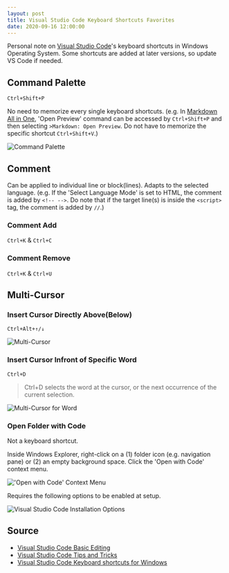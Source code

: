 ```yaml
---
layout: post
title: Visual Studio Code Keyboard Shortcuts Favorites
date: 2020-09-16 12:00:00 
---
```


Personal note on [Visual Studio Code](https://code.visualstudio.com/)'s keyboard shortcuts in Windows Operating System. Some shortcuts are added at later versions, so update VS Code if needed.

## Command Palette
`Ctrl+Shift+P`

No need to memorize every single keyboard shortcuts. (e.g. In [Markdown All in One](https://github.com/yzhang-gh/vscode-markdown), 'Open Preview' command can be accessed by `Ctrl+Shift+P` and then selecting `>Markdown: Open Preview`. Do not have to memorize the specific shortcut `Ctrl+Shift+V`.)

![Command Palette]({{site.url}}/static/2020-9-16-visual-studio-code-keyboard-shortcuts-favorites/01.PNG)

## Comment
Can be applied to individual line or block(lines). Adapts to the selected language. (e.g. If the 'Select Language Mode' is set to HTML, the comment is added by `<!-- -->`. Do note that if the target line(s) is inside the `<script>` tag, the comment is added by `//`.)

### Comment Add
`Ctrl+K` & `Ctrl+C` 

### Comment Remove
`Ctrl+K` & `Ctrl+U` 


## Multi-Cursor

### Insert Cursor Directly Above(Below)
`Ctrl+Alt+↑/↓`

![Multi-Cursor](https://code.visualstudio.com/assets/docs/editor/codebasics/multicursor.gif)

### Insert Cursor Infront of Specific Word
`Ctrl+D`
> Ctrl+D selects the word at the cursor, or the next occurrence of the current selection.

![Multi-Cursor for Word](https://code.visualstudio.com/assets/docs/editor/codebasics/multicursor-word.gif)

### Open Folder with Code
Not a keyboard shortcut.

Inside Windows Explorer, right-click on a (1) folder icon (e.g. navigation pane) or (2) an empty background space. Click the 'Open with Code' context menu.

!['Open with Code' Context Menu]({{site.url}}/static/2020-9-16-visual-studio-code-keyboard-shortcuts-favorites/02.PNG)

Requires the following options to be enabled at setup.

![Visual Studio Code Installation Options](https://user-images.githubusercontent.com/9638156/48968771-6f715080-f005-11e8-8486-220cc183a830.png)


## Source

* [Visual Studio Code Basic Editing](https://code.visualstudio.com/docs/editor/codebasics)
* [Visual Studio Code Tips and Tricks](https://code.visualstudio.com/docs/getstarted/tips-and-tricks)
* [Visual Studio Code Keyboard shortcuts for Windows](https://code.visualstudio.com/shortcuts/keyboard-shortcuts-windows.pdf)